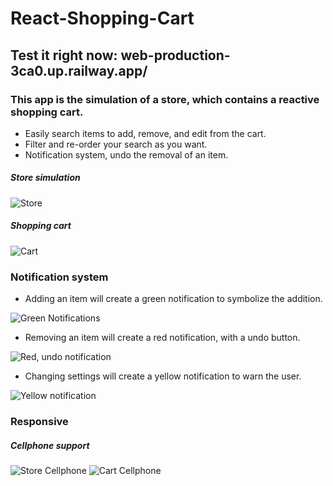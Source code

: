 # React-Shopping-Cart
## Test it right now: web-production-3ca0.up.railway.app/

### This app is the simulation of a store, which contains a reactive shopping cart. 
- Easily search items to add, remove, and edit from the cart.
- Filter and re-order your search as you want.
- Notification system, undo the removal of an item.

##### Store simulation
![Store](https://i.imgur.com/k1KvMGd.png)

##### Shopping cart
![Cart](https://i.imgur.com/qsItcTs.png)

### Notification system
- Adding an item will create a green notification to symbolize the addition.

![Green Notifications](https://i.imgur.com/34ur3fP.png)

- Removing an item will create a red notification, with a undo button.

![Red, undo notification](https://i.imgur.com/HalADvq.png)

- Changing settings will create a yellow notification to warn the user.

![Yellow notification](https://i.imgur.com/QOYa4GC.png)

### Responsive

##### Cellphone support
![Store Cellphone](https://i.imgur.com/NV1Od4K.png)
![Cart Cellphone](https://i.imgur.com/KGUHnN7.png)
